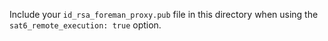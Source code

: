 Include your `id_rsa_foreman_proxy.pub` file in this directory when using the `sat6_remote_execution: true` option.
